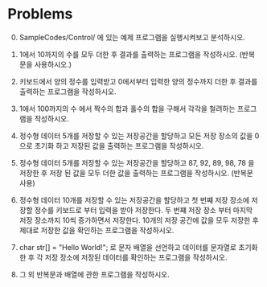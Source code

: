 # Problems

0. SampleCodes/Control/ 에 있는 예제 프로그램을 실행시켜보고 분석하시오.

1. 1에서 10까지의 수를 모두 더한 후 결과를 출력하는 프로그램을 작성하시오. (반복문을 사용하시오.)

2. 키보드에서 양의 정수를 입력받고 0에서부터 입력한 양의 정수까지 더한 후 결과를 출력하는 프로그램을 작성하시오.

3. 1에서 100까지의 수 에서 짝수의 합과 홀수의 합을 구해서 각각을 철려하는 프로그램을 작성하시오. 

4. 정수형 데이터 5개를 저장할 수 있는 저장공간을 할당하고 모든 저장 장소의 값을 0으로 초기화 하고 저장된 값을 출력하는 프로그램을 작성하시오.

5. 정수형 데이터 5개를 저장할 수 있는 저장공간을 할당하고 87, 92, 89, 98, 78 을 저장한 후 저장 된 값을 모두 더한 값을 출력하는 프로그램을 작성하시오. (반복문 사용)

6. 정수형 데이터 10개를 저장할 수 있는 저장공간을 할당하고 첫 번쨰 저장 장소에 저장할 정수를 키보드로 부터 입력을 받아 저장한다. 
   두 번쨰 저장 장소 부터 마지막 저장 장소까지 10씩 증가하면서 저장한다. 10개의 저장 공간에 값을 모두 저장한 후 
   제대로 저장한 값을 확인하는 프로그램을 작성하시오. 
   
7. char str[] = "Hello World!"; 로 문자 배열을 선언하고 데이터를 문자열로 초기화한 후 각 저장 장소에 저장된 데이터를 확인하는 프로그램을 작성하시오.

8. 그 외 반복문과 배열에 관한 프로그램을 작성하시오.
   
 
